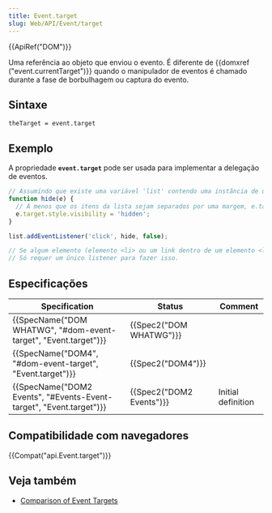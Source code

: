 ```yaml
---
title: Event.target
slug: Web/API/Event/target
---
```

{{ApiRef("DOM")}}

Uma referência ao objeto que enviou o evento. É diferente de {{domxref ("event.currentTarget")}} quando o manipulador de eventos é chamado durante a fase de borbulhagem ou captura do evento.

## Sintaxe

```
theTarget = event.target
```

## Exemplo

A propriedade **`event.target`** pode ser usada para implementar a delegação de eventos.

```js
// Assumindo que existe uma variável 'list' contendo uma instância de um elemento ul de HTML.
function hide(e) {
  // A menos que os itens da lista sejam separados por uma margem, e.target deve ser diferente de e.currentTarget
  e.target.style.visibility = 'hidden';
}

list.addEventListener('click', hide, false);

// Se algum elemento (elemento <li> ou um link dentro de um elemento <li> por exemplo) for clicado, ele desaparecerá.
// Só requer um único listener para fazer isso.
```

## Especificações

| Specification                                                                            | Status                           | Comment            |
| ---------------------------------------------------------------------------------------- | -------------------------------- | ------------------ |
| {{SpecName("DOM WHATWG", "#dom-event-target", "Event.target")}}     | {{Spec2("DOM WHATWG")}} |                    |
| {{SpecName("DOM4", "#dom-event-target", "Event.target")}}             | {{Spec2("DOM4")}}         |                    |
| {{SpecName("DOM2 Events", "#Events-Event-target", "Event.target")}} | {{Spec2("DOM2 Events")}} | Initial definition |

## Compatibilidade com navegadores

{{Compat("api.Event.target")}}

## Veja também

- [Comparison of Event Targets](/pt-BR/docs/Web/API/Event/Comparison_of_Event_Targets)

